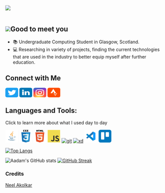 # <div align="centre"><img src="https://media1.giphy.com/media/qgQUggAC3Pfv687qPC/giphy.gif?cid=ecf05e47zw1hhadcy7hkoku99net3r6e35bwrafo0wdfho4i&rid=giphy.gif&ct=g" width="200px"></div>
# <h2 align="left"><img src="https://media.giphy.com/media/hvRJCLFzcasrR4ia7z/giphy.gif" width="25px">Good to meet you</h2>


- 📚 Undergraduate Computing Student in Glasgow, Scotland.
- 💻 Researching in variety of projects, finding the current technologies that are used in the industry to better equip myself after further education.

## Connect with Me

<a href="https://twitter.com/Aadam_Razak" target="blank"><img align="center" src="https://github.com/edent/SuperTinyIcons/blob/master/images/svg/twitter.svg" alt="Aadam_Razak" height="30" width="40" /></a>
<a href="https://linkedin.com/in/aadam-razak" target="blank"><img align="center" src="https://github.com/edent/SuperTinyIcons/blob/master/images/svg/linkedin.svg" alt="aadam-razak" height="30" width="40" /></a>
<a href="https://instagram.com/aadamrazak" target="blank"><img align="center" src="https://github.com/edent/SuperTinyIcons/blob/master/images/svg/instagram.svg" alt="aadamrazak" height="30" width="40" /></a>
<a href="https://www.strava.com/athletes/14214170" target="blank"><img align="center" src="strava.svg" alt="aadamrazak" height="30" width="40" /></a>

## Languages and Tools:
<p align="left"> 
Click to learn more about what I used day to day</p>
<a href="https://www.java.com/en/" target="_blank"> <img src="java.svg" alt="java" width="40" height="40"/></a>
<a href="https://www.w3schools.com/css/" target="_blank"> <img src="https://raw.githubusercontent.com/devicons/devicon/master/icons/css3/css3-original-wordmark.svg" alt="css3" width="40" height="40"/></a> 
<a href="https://www.w3.org/html/" target="_blank"> <img src="https://raw.githubusercontent.com/devicons/devicon/master/icons/html5/html5-original-wordmark.svg" alt="html5" width="40" height="40"/></a> 
<a href="https://developer.mozilla.org/en-US/docs/Web/JavaScript" target="_blank"><img src="https://raw.githubusercontent.com/devicons/devicon/master/icons/javascript/javascript-original.svg" alt="javascript" width="40" height="40"></a> 
<a href="https://git-scm.com/" target="_blank"> <img src="https://www.vectorlogo.zone/logos/git-scm/git-scm-icon.svg" alt="git" width="40" height="40"/></a>
<a href="https://www.adobe.com/products/xd.html" target="_blank"> <img src="https://cdn.worldvectorlogo.com/logos/adobe-xd.svg" alt="xd" width="40" height="40"/></a>
<a href="https://code.visualstudio.com/" target="_blank"> <img src="visualstudiocode.svg" alt="vs-code" width="40" height="40"/></a>
<a href="https://trello.com/" target="_blank"> <img src="trello.svg" alt="Trello" width="40" height="40"/></a>

</p> 

[![Top Langs](https://github-readme-stats.vercel.app/api/top-langs/?username=arazak200&layout=compact&theme=dark&hide_border=true&&bg_color=0d1117&langs_count=8)](https://github.com/arazak200/github-readme-stats)

![Aadam's GitHub stats](https://github-readme-stats.vercel.app/api?username=arazak200&count_private=true&show_icons=true&hide_border=true&&bg_color=0d1117&ring=0088fe&icon_color=0088ff&theme=algolia)
[![GitHub Streak](https://github-readme-streak-stats.herokuapp.com/?user=arazak200&background=0d1117&ring=0088ff&fire=0088ff&currStreakLabel=0088ff&hide_border=true&theme=dark)](https://git.io/streak-stats)

### Credits
[Neel Akolkar](https://github.com/ne3lakolkar)
